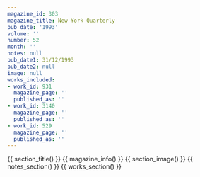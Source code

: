 ```yaml
---
magazine_id: 303
magazine_title: New York Quarterly
pub_date: '1993'
volume: ''
number: 52
month: ''
notes: null
pub_date1: 31/12/1993
pub_date2: null
image: null
works_included:
- work_id: 931
  magazine_page: ''
  published_as: ''
- work_id: 3140
  magazine_page: ''
  published_as: ''
- work_id: 529
  magazine_page: ''
  published_as: ''
---
```


{{ section_title() }}
{{ magazine_info() }}
{{ section_image() }}
{{ notes_section() }}
{{ works_section() }}
